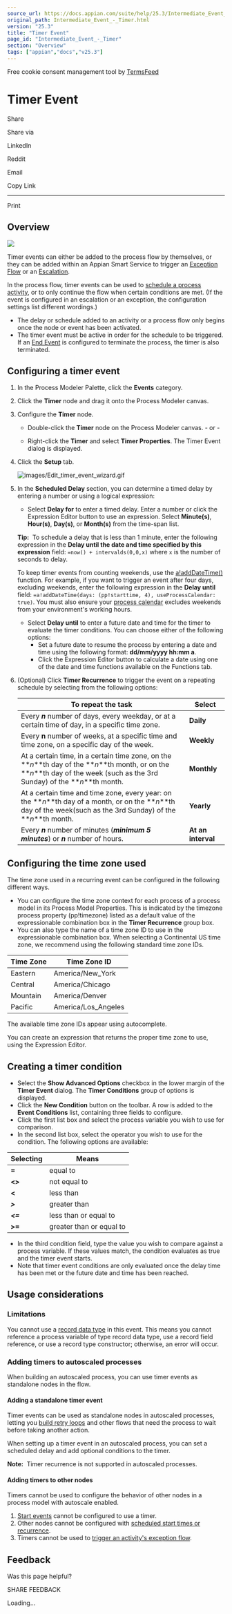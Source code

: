 ```yaml
---
source_url: https://docs.appian.com/suite/help/25.3/Intermediate_Event_-_Timer.html
original_path: Intermediate_Event_-_Timer.html
version: "25.3"
title: "Timer Event"
page_id: "Intermediate_Event_-_Timer"
section: "Overview"
tags: ["appian","docs","v25.3"]
---
```



Free cookie consent management tool by [TermsFeed](https://www.termsfeed.com/)

# Timer Event

Share

Share via

LinkedIn

Reddit

Email

Copy Link

* * *

Print

## Overview

![](images/Smart_Service_Icons/Timer_Event.png)

Timer events can either be added to the process flow by themselves, or they can be added within an Appian Smart Service to trigger an [Exception Flow](Process_Node_and_Smart_Service_Properties.html#exceptions-tab) or an [Escalation](Process_Node_and_Smart_Service_Properties.html#escalation-tab).

In the process flow, timer events can be used to [schedule a process activity](Process_Node_and_Smart_Service_Properties.html#event-tabs), or to only continue the flow when certain conditions are met. (If the event is configured in an escalation or an exception, the configuration settings list different wordings.)

-   The delay or schedule added to an activity or a process flow only begins once the node or event has been activated.
-   The timer event must be active in order for the schedule to be triggered. If an [End Event](End_Event.html#adding-a-terminate-process-trigger) is configured to terminate the process, the timer is also terminated.

## Configuring a timer event

1.  In the Process Modeler Palette, click the **Events** category.
2.  Click the **Timer** node and drag it onto the Process Modeler canvas.
3.  Configure the **Timer** node.
    -   Double-click the **Timer** node on the Process Modeler canvas.
        \- or -

    -   Right-click the **Timer** and select **Timer Properties**. The Timer Event dialog is displayed.
4.  Click the **Setup** tab.

    ![images/Edit_timer_event_wizard.gif](images/Edit_timer_event_wizard.gif)

5.  In the **Scheduled Delay** section, you can determine a timed delay by entering a number or using a logical expression:

    -   Select **Delay for** to enter a timed delay. Enter a number or click the Expression Editor button to use an expression. Select **Minute(s)**, **Hour(s)**, **Day(s)**, or **Month(s)** from the time-span list.

    **Tip:**  To schedule a delay that is less than 1 minute, enter the following expression in the **Delay until the date and time specified by this expression** field: `=now() + intervalds(0,0,x)` where `x` is the number of seconds to delay.

    To keep timer events from counting weekends, use the [a!addDateTime()](fnc_date_and_time_adddatetime.html) function. For example, if you want to trigger an event after four days, excluding weekends, enter the following expression in the **Delay until** field: `=a!addDateTime(days: (pp!starttime, 4), useProcessCalendar: true)`. You must also ensure your [process calendar](Process_Calendar_Settings.html#viewing-process-calendar-options) excludes weekends from your environment's working hours.

    -   Select **Delay until** to enter a future date and time for the timer to evaluate the timer conditions. You can choose either of the following options:
        -   Set a future date to resume the process by entering a date and time using the following format: **dd/mm/yyyy hh:mm a**.
        -   Click the Expression Editor button to calculate a date using one of the date and time functions available on the Functions tab.
6.  (Optional) Click **Timer Recurrence** to trigger the event on a repeating schedule by selecting from the following options:

    | To repeat the task | Select |
    | --- | --- |
    | Every **_n_** number of days, every weekday, or at a certain time of day, in a specific time zone. | **Daily** |
    | Every **n** number of weeks, at a specific time and time zone, on a specific day of the week. | **Weekly** |
    | At a certain time, in a certain time zone, on the **_n_**th day of the **_n_**th month, or on the **_n_**th day of the week (such as the 3rd Sunday) of the **_n_**th month. | **Monthly** |
    | At a certain time and time zone, every year: on the **_n_**th day of a month, or on the **_n_**th day of the week(such as the 3rd Sunday) of the **_n_**th month. | **Yearly** |
    | Every **_n_** number of minutes (**_minimum 5 minutes_**) or **_n_** number of hours. | **At an interval** |

## Configuring the time zone used

The time zone used in a recurring event can be configured in the following different ways.

-   You can configure the time zone context for each process of a process model in its Process Model Properties. This is indicated by the timezone process property (pp!timezone) listed as a default value of the expressionable combination box in the **Timer Recurrence** group box.
-   You can also type the name of a time zone ID to use in the expressionable combination box. When selecting a Continental US time zone, we recommend using the following standard time zone IDs.

| Time Zone | Time Zone ID |
| --- | --- |
| Eastern | America/New\_York |
| Central | America/Chicago |
| Mountain | America/Denver |
| Pacific | America/Los\_Angeles |

The available time zone IDs appear using autocomplete.

You can create an expression that returns the proper time zone to use, using the Expression Editor.

## Creating a timer condition

-   Select the **Show Advanced Options** checkbox in the lower margin of the **Timer Event** dialog. The **Timer Conditions** group of options is displayed.
-   Click the **New Condition** button on the toolbar. A row is added to the **Event Conditions** list, containing three fields to configure.
-   Click the first list box and select the process variable you wish to use for comparison.
-   In the second list box, select the operator you wish to use for the condition. The following options are available:

| Selecting | Means |
| --- | --- |
| **\=** | equal to |
| **<>** | not equal to |
| **<** | less than |
| **_\>_** | greater than |
| **_<=_** | less than or equal to |
| **\>=** | greater than or equal to |

-   In the third condition field, type the value you wish to compare against a process variable. If these values match, the condition evaluates as true and the timer event starts.
-   Note that timer event conditions are only evaluated once the delay time has been met or the future date and time has been reached.

## Usage considerations

### Limitations

You cannot use a [record data type](Appian_Data_Types.html#record-data-types) in this event. This means you cannot reference a process variable of type record data type, use a record field reference, or use a record type constructor; otherwise, an error will occur.

### Adding timers to autoscaled processes

When building an autoscaled process, you can use timer events as standalone nodes in the flow.

#### Adding a standalone timer event

Timer events can be used as standalone nodes in autoscaled processes, letting you [build retry loops](autoscale-patterns-practices.html#avoid-long-running-calls-to-external-systems) and other flows that need the process to wait before taking another action.

When setting up a timer event in an autoscaled process, you can set a scheduled delay and add optional conditions to the timer.

**Note:**  Timer recurrence is not supported in autoscaled processes.

#### Adding timers to other nodes

Timers cannot be used to configure the behavior of other nodes in a process model with autoscale enabled.

1.  [Start events](Start_Event.html) cannot be configured to use a timer.
2.  Other nodes cannot be configured with [scheduled start times or recurrence](Process_Node_and_Smart_Service_Properties.html#scheduling-tab).
3.  Timers cannot be used to [trigger an activity's exception flow](Process_Node_and_Smart_Service_Properties.html#exceptions-tab).

## Feedback

Was this page helpful?

SHARE FEEDBACK

Loading...